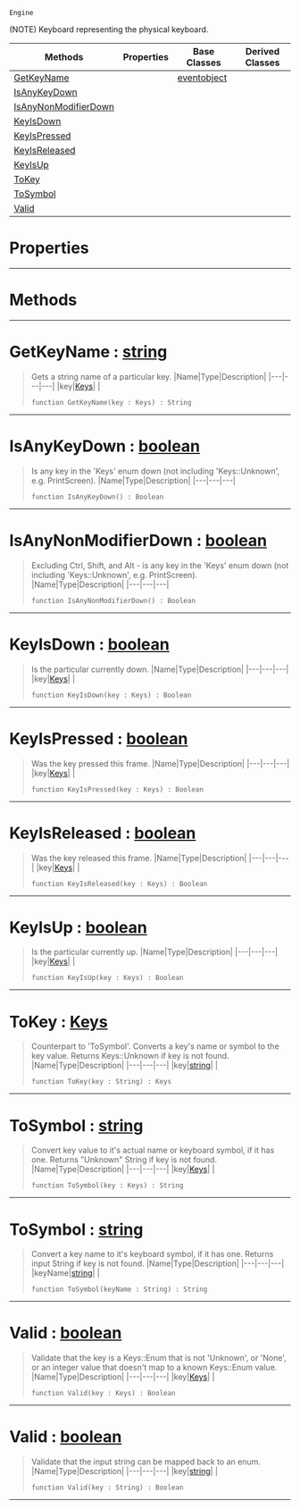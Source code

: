  `Engine`

(NOTE) Keyboard representing the physical keyboard.

|Methods|Properties|Base Classes|Derived Classes|
|---|---|---|---|
|[ GetKeyName](https://github.com/zeroengineteam/ZeroDocs/code_reference/class_reference/keyboard.markdown#getkeyname-zero-engine-d)| |[eventobject](https://github.com/zeroengineteam/ZeroDocs/code_reference/class_reference/eventobject.markdown)| |
|[ IsAnyKeyDown](https://github.com/zeroengineteam/ZeroDocs/code_reference/class_reference/keyboard.markdown#isanykeydown-zero-engine)| | | |
|[ IsAnyNonModifierDown](https://github.com/zeroengineteam/ZeroDocs/code_reference/class_reference/keyboard.markdown#isanynonmodifierdown-zer)| | | |
|[ KeyIsDown](https://github.com/zeroengineteam/ZeroDocs/code_reference/class_reference/keyboard.markdown#keyisdown-zero-engine-do)| | | |
|[ KeyIsPressed](https://github.com/zeroengineteam/ZeroDocs/code_reference/class_reference/keyboard.markdown#keyispressed-zero-engine)| | | |
|[ KeyIsReleased](https://github.com/zeroengineteam/ZeroDocs/code_reference/class_reference/keyboard.markdown#keyisreleased-zero-engin)| | | |
|[ KeyIsUp](https://github.com/zeroengineteam/ZeroDocs/code_reference/class_reference/keyboard.markdown#keyisup-zero-engine-docu)| | | |
|[ ToKey](https://github.com/zeroengineteam/ZeroDocs/code_reference/class_reference/keyboard.markdown#tokey-zero-engine-docume)| | | |
|[ ToSymbol](https://github.com/zeroengineteam/ZeroDocs/code_reference/class_reference/keyboard.markdown#tosymbol-zero-engine-doc)| | | |
|[ Valid](https://github.com/zeroengineteam/ZeroDocs/code_reference/class_reference/keyboard.markdown#valid-zero-engine-docume)| | | |


 #  Properties


---  
 #  Methods


---  
 #  GetKeyName : [string](https://github.com/zeroengineteam/ZeroDocs/code_reference/zilch_base_types/string.markdown)

> Gets a string name of a particular key.
> |Name|Type|Description|
> |---|---|---|
> |key|[Keys](https://github.com/zeroengineteam/ZeroDocs/code_reference/enum_reference.markdown#keys)| |
> ``` lang=cpp, name=Zilch
> function GetKeyName(key : Keys) : String
> ``` 


---  
 #  IsAnyKeyDown : [boolean](https://github.com/zeroengineteam/ZeroDocs/code_reference/zilch_base_types/boolean.markdown)

> Is any key in the 'Keys' enum down (not including 'Keys::Unknown', e.g. PrintScreen).
> |Name|Type|Description|
> |---|---|---|
> ``` lang=cpp, name=Zilch
> function IsAnyKeyDown() : Boolean
> ``` 


---  
 #  IsAnyNonModifierDown : [boolean](https://github.com/zeroengineteam/ZeroDocs/code_reference/zilch_base_types/boolean.markdown)

> Excluding Ctrl, Shift, and Alt - is any key in the 'Keys' enum down (not including 'Keys::Unknown', e.g. PrintScreen).
> |Name|Type|Description|
> |---|---|---|
> ``` lang=cpp, name=Zilch
> function IsAnyNonModifierDown() : Boolean
> ``` 


---  
 #  KeyIsDown : [boolean](https://github.com/zeroengineteam/ZeroDocs/code_reference/zilch_base_types/boolean.markdown)

> Is the particular currently down.
> |Name|Type|Description|
> |---|---|---|
> |key|[Keys](https://github.com/zeroengineteam/ZeroDocs/code_reference/enum_reference.markdown#keys)| |
> ``` lang=cpp, name=Zilch
> function KeyIsDown(key : Keys) : Boolean
> ``` 


---  
 #  KeyIsPressed : [boolean](https://github.com/zeroengineteam/ZeroDocs/code_reference/zilch_base_types/boolean.markdown)

> Was the key pressed this frame.
> |Name|Type|Description|
> |---|---|---|
> |key|[Keys](https://github.com/zeroengineteam/ZeroDocs/code_reference/enum_reference.markdown#keys)| |
> ``` lang=cpp, name=Zilch
> function KeyIsPressed(key : Keys) : Boolean
> ``` 


---  
 #  KeyIsReleased : [boolean](https://github.com/zeroengineteam/ZeroDocs/code_reference/zilch_base_types/boolean.markdown)

> Was the key released this frame.
> |Name|Type|Description|
> |---|---|---|
> |key|[Keys](https://github.com/zeroengineteam/ZeroDocs/code_reference/enum_reference.markdown#keys)| |
> ``` lang=cpp, name=Zilch
> function KeyIsReleased(key : Keys) : Boolean
> ``` 


---  
 #  KeyIsUp : [boolean](https://github.com/zeroengineteam/ZeroDocs/code_reference/zilch_base_types/boolean.markdown)

> Is the particular currently up.
> |Name|Type|Description|
> |---|---|---|
> |key|[Keys](https://github.com/zeroengineteam/ZeroDocs/code_reference/enum_reference.markdown#keys)| |
> ``` lang=cpp, name=Zilch
> function KeyIsUp(key : Keys) : Boolean
> ``` 


---  
 #  ToKey : [Keys](https://github.com/zeroengineteam/ZeroDocs/code_reference/enum_reference.markdown#keys)

> Counterpart to 'ToSymbol'. Converts a key's name or symbol to the key value. Returns Keys::Unknown if key is not found.
> |Name|Type|Description|
> |---|---|---|
> |key|[string](https://github.com/zeroengineteam/ZeroDocs/code_reference/zilch_base_types/string.markdown)| |
> ``` lang=cpp, name=Zilch
> function ToKey(key : String) : Keys
> ``` 


---  
 #  ToSymbol : [string](https://github.com/zeroengineteam/ZeroDocs/code_reference/zilch_base_types/string.markdown)

> Convert key value to it's actual name or keyboard symbol, if it has one. Returns "Unknown" String if key is not found.
> |Name|Type|Description|
> |---|---|---|
> |key|[Keys](https://github.com/zeroengineteam/ZeroDocs/code_reference/enum_reference.markdown#keys)| |
> ``` lang=cpp, name=Zilch
> function ToSymbol(key : Keys) : String
> ``` 


---  
 #  ToSymbol : [string](https://github.com/zeroengineteam/ZeroDocs/code_reference/zilch_base_types/string.markdown)

> Convert a key name to it's keyboard symbol, if it has one. Returns input String if key is not found.
> |Name|Type|Description|
> |---|---|---|
> |keyName|[string](https://github.com/zeroengineteam/ZeroDocs/code_reference/zilch_base_types/string.markdown)| |
> ``` lang=cpp, name=Zilch
> function ToSymbol(keyName : String) : String
> ``` 


---  
 #  Valid : [boolean](https://github.com/zeroengineteam/ZeroDocs/code_reference/zilch_base_types/boolean.markdown)

> Validate that the key is a Keys::Enum that is not 'Unknown', or 'None', or an integer value that doesn't map to a known Keys::Enum value.
> |Name|Type|Description|
> |---|---|---|
> |key|[Keys](https://github.com/zeroengineteam/ZeroDocs/code_reference/enum_reference.markdown#keys)| |
> ``` lang=cpp, name=Zilch
> function Valid(key : Keys) : Boolean
> ``` 


---  
 #  Valid : [boolean](https://github.com/zeroengineteam/ZeroDocs/code_reference/zilch_base_types/boolean.markdown)

> Validate that the input string can be mapped back to an enum.
> |Name|Type|Description|
> |---|---|---|
> |key|[string](https://github.com/zeroengineteam/ZeroDocs/code_reference/zilch_base_types/string.markdown)| |
> ``` lang=cpp, name=Zilch
> function Valid(key : String) : Boolean
> ``` 


---  
 

 